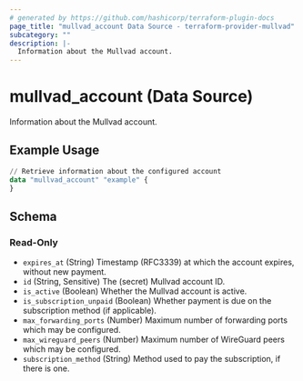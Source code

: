 ```yaml
---
# generated by https://github.com/hashicorp/terraform-plugin-docs
page_title: "mullvad_account Data Source - terraform-provider-mullvad"
subcategory: ""
description: |-
  Information about the Mullvad account.
---
```


# mullvad_account (Data Source)

Information about the Mullvad account.

## Example Usage

```terraform
// Retrieve information about the configured account
data "mullvad_account" "example" {
}
```

<!-- schema generated by tfplugindocs -->
## Schema

### Read-Only

- `expires_at` (String) Timestamp (RFC3339) at which the account expires, without new payment.
- `id` (String, Sensitive) The (secret) Mullvad account ID.
- `is_active` (Boolean) Whether the Mullvad account is active.
- `is_subscription_unpaid` (Boolean) Whether payment is due on the subscription method (if applicable).
- `max_forwarding_ports` (Number) Maximum number of forwarding ports which may be configured.
- `max_wireguard_peers` (Number) Maximum number of WireGuard peers which may be configured.
- `subscription_method` (String) Method used to pay the subscription, if there is one.


